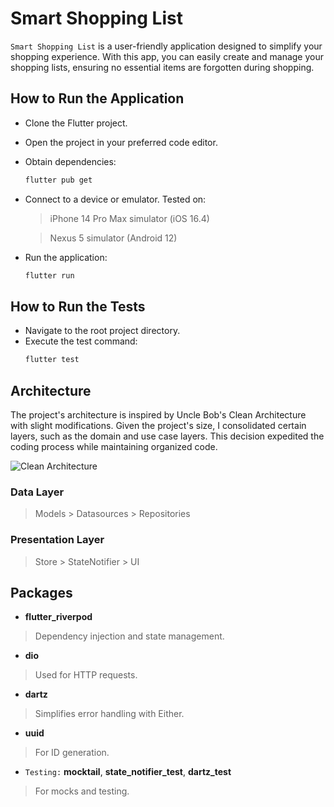 # Smart Shopping List

`Smart Shopping List` is a user-friendly application designed to simplify your shopping experience. With this app, you can easily create and manage your shopping lists, ensuring no essential items are forgotten during shopping.

## How to Run the Application

- Clone the Flutter project.
- Open the project in your preferred code editor.
- Obtain dependencies:
   ```bash
   flutter pub get
   ```
- Connect to a device or emulator. Tested on:
   > iPhone 14 Pro Max simulator (iOS 16.4)

   > Nexus 5 simulator (Android 12)
- Run the application:
   ```bash
   flutter run
   ```

## How to Run the Tests

- Navigate to the root project directory.
- Execute the test command:
   ```bash
   flutter test
   ```

## Architecture

The project's architecture is inspired by Uncle Bob's Clean Architecture with slight modifications. Given the project's size, I consolidated certain layers, such as the domain and use case layers. This decision expedited the coding process while maintaining organized code.

![Clean Architecture](https://blog.cleancoder.com/uncle-bob/images/2012-08-13-the-clean-architecture/CleanArchitecture.jpg)

### Data Layer
> Models > Datasources > Repositories

### Presentation Layer
> Store > StateNotifier > UI

## Packages

- **flutter_riverpod**
> Dependency injection and state management.
- **dio**
> Used for HTTP requests.
- **dartz**
> Simplifies error handling with Either.
- **uuid**
> For ID generation.
- `Testing:` **mocktail**, **state_notifier_test**, **dartz_test**
> For mocks and testing.
